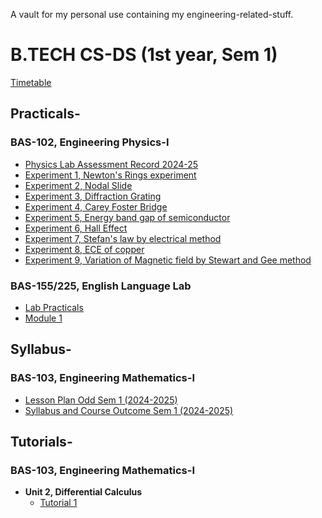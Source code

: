 A vault for my personal use containing my engineering-related-stuff.
# B.TECH CS-DS (1st year, Sem 1)
[Timetable](https://github.com/aniketrepo/engineering/blob/main/timetable.jpg)
## Practicals-
### BAS-102, Engineering Physics-I
- [Physics Lab Assessment Record 2024-25](https://github.com/aniketrepo/engineering/blob/main/Practicals/Engineering%20Physics-I%20%5BBAS-102%5D/Physics%20Lab%20Assessment%20Record%202024-25.pdf)
- [Experiment 1, Newton's Rings experiment](https://github.com/aniketrepo/engineering/blob/main/Practicals/Engineering%20Physics-I%20%5BBAS-102%5D/Experiment%201%2C%20Newton's%20Rings%20experiment.pdf)
- [Experiment 2, Nodal Slide](https://github.com/aniketrepo/engineering/blob/main/Practicals/Engineering%20Physics-I%20%5BBAS-102%5D/Experiment%202%2C%20Nodal%20Slide.pdf)
- [Experiment 3, Diffraction Grating](https://github.com/aniketrepo/engineering/blob/main/Practicals/Engineering%20Physics-I%20%5BBAS-102%5D/Experiment%203%2C%20Diffraction%20Grating.pdf)
- [Experiment 4, Carey Foster Bridge](https://github.com/aniketrepo/engineering/blob/main/Practicals/Engineering%20Physics-I%20%5BBAS-102%5D/Experiment%204%2C%20Carey%20Foster%20Bridge.pdf)
- [Experiment 5, Energy band gap of semiconductor](https://github.com/aniketrepo/engineering/blob/main/Practicals/Engineering%20Physics-I%20%5BBAS-102%5D/Experiment%205%2C%20Energy%20band%20gap%20of%20semiconductor.pdf)
- [Experiment 6, Hall Effect](https://github.com/aniketrepo/engineering/blob/main/Practicals/Engineering%20Physics-I%20%5BBAS-102%5D/Experiment%206%2C%20Hall%20Effect.pdf)
- [Experiment 7, Stefan's law by electrical method](https://github.com/aniketrepo/engineering/blob/main/Practicals/Engineering%20Physics-I%20%5BBAS-102%5D/Experiment%207%2C%20Stefan's%20law%20by%20electrical%20method.pdf)
- [Experiment 8, ECE of copper](https://github.com/aniketrepo/engineering/blob/main/Practicals/Engineering%20Physics-I%20%5BBAS-102%5D/Experiment%208%2C%20ECE%20of%20copper.pdf)
- [Experiment 9, Variation of Magnetic field by Stewart and Gee method](https://github.com/aniketrepo/engineering/blob/main/Practicals/Engineering%20Physics-I%20%5BBAS-102%5D/Experiment%209%2C%20Variation%20of%20Magnetic%20field%20by%20Stewart%20and%20Gee%20method.pdf)

### BAS-155/225, English Language Lab
- [Lab Practicals](https://github.com/aniketrepo/engineering/blob/main/Practicals/English%20Language%20Lab%20%5BBAS-155%20%26%20BAS-255%5D/Lab%20Practicals.pdf)
- [Module 1](https://github.com/aniketrepo/engineering/blob/main/Practicals/English%20Language%20Lab%20%5BBAS-155%20%26%20BAS-255%5D/Module%201.pdf)

## Syllabus-
### BAS-103, Engineering Mathematics-I
- [Lesson Plan Odd Sem 1 (2024-2025)](https://github.com/aniketrepo/engineering/blob/main/Syllabus/Engineering%20Mathematics-I%20%5BBAS-103%5D/LESSON%20PLAN%20ODD%20SEM%20(2024-25)%20ENG.%20MATHEMATICS-1%20BAS103.pdf)
- [Syllabus and Course Outcome Sem 1 (2024-2025)](https://github.com/aniketrepo/engineering/blob/main/Syllabus/Engineering%20Mathematics-I%20%5BBAS-103%5D/SYLLABUS%20%26%20COURSE%20OUTCOME%20(MATHEMATICS)%20ODD%20SEM%20(2024-25).pdf)

## Tutorials-
### BAS-103, Engineering Mathematics-I
- **Unit 2, Differential Calculus**
	- [Tutorial 1](https://github.com/aniketrepo/engineering/blob/main/Tutorials/Engineering%20Mathematics-I%20%5BBAS-103%5D/Unit-II%20%5BDifferential%20Calculus-I%5D/Tutorial%201%20%5BDifferential%20Calculus-I%5D.pdf)
